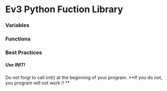 # Ev3 Python Fuction Library
### Variables
### Functions
### Best Practices
##### Use *INIT!*
Do not forgt to call init() at the beginning of your program. **If you do not, you program will not work *!!* **
